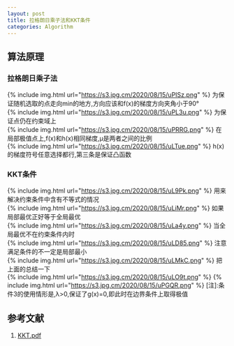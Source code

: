 ```yaml
---    
layout: post    
title: 拉格朗日乘子法和KKT条件    
categories: Algorithm    
---    
```

## 算法原理  
### 拉格朗日乘子法  
{% include img.html url="https://s3.jpg.cm/2020/08/15/uPISz.png" %}
为保证随机选取的点走向min的地方,方向应该和f(x)的梯度方向夹角小于90°    
{% include img.html url="https://s3.jpg.cm/2020/08/15/uPL3u.png" %}
为保证点仍在约束域上    
{% include img.html url="https://s3.jpg.cm/2020/08/15/uPRRG.png" %}
在局部极值点上,f(x)和h(x)相同梯度,μ是两者之间的比例    
{% include img.html url="https://s3.jpg.cm/2020/08/15/uLTue.png" %}
h(x)的梯度符号任意选择都行,第三条是保证凸函数    

### KKT条件  
{% include img.html url="https://s3.jpg.cm/2020/08/15/uL9Pk.png" %}
用来解决约束条件中含有不等式的情况    
{% include img.html url="https://s3.jpg.cm/2020/08/15/uLiMr.png" %}
如果局部最优正好等于全局最优    
{% include img.html url="https://s3.jpg.cm/2020/08/15/uLa4y.png" %}
当全局最优不在约束条件内时    
{% include img.html url="https://s3.jpg.cm/2020/08/15/uLD85.png" %}
注意满足条件的不一定是局部最小    
{% include img.html url="https://s3.jpg.cm/2020/08/15/uLMkC.png" %}
把上面的总结一下    
{% include img.html url="https://s3.jpg.cm/2020/08/15/uLO9t.png" %}
{% include img.html url="https://s3.jpg.cm/2020/08/15/uPGQR.png" %}
[注]:条件3的使用情形是,λ>0,保证了g(x)=0,即此时在边界条件上取得极值    

## 参考文献  
1. [KKT.pdf](http://www.csc.kth.se/utbildning/kth/kurser/DD3364/Lectures/KKT.pdf)    
